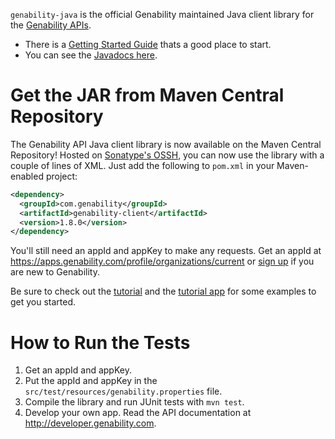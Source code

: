 `genability-java` is the official Genability maintained Java client library for the [Genability APIs](http://developer.genability.com).

* There is a [Getting Started Guide](http://genability.github.io/genability-java/tutorial.html) thats a good place to start.
* You can see the [Javadocs here](http://genability.github.io/genability-java/javadoc/).

# Get the JAR from Maven Central Repository
The Genability API Java client library is now available on the Maven Central Repository! Hosted on [Sonatype's OSSH](https://oss.sonatype.org/), you can now use the library with a couple of lines of XML. Just add the following to `pom.xml` in your Maven-enabled project:

```xml
<dependency>
  <groupId>com.genability</groupId>
  <artifactId>genability-client</artifactId>
  <version>1.8.0</version>
</dependency>
```

You'll still need an appId and appKey to make any requests. Get an appId at https://apps.genability.com/profile/organizations/current or [sign up](https://apps.genability.com/explorer/signup) if you are new to Genability.

Be sure to check out the [tutorial](http://genability.github.io/genability-java/tutorial.html) and the [tutorial app](https://github.com/Genability/java-client-tutorial) for some examples to get you started.

# How to Run the Tests
1. Get an appId and appKey.
2. Put the appId and appKey in the `src/test/resources/genability.properties` file.
3. Compile the library and run JUnit tests with `mvn test`.
4. Develop your own app. Read the API documentation at http://developer.genability.com.
